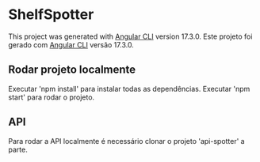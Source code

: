 # ShelfSpotter

This project was generated with [Angular CLI](https://github.com/angular/angular-cli) version 17.3.0.
Este projeto foi gerado com [Angular CLI](https://github.com/angular/angular-cli) versão 17.3.0.

## Rodar projeto localmente

Executar 'npm install' para instalar todas as dependências.
Executar 'npm start' para rodar o projeto.

## API

Para rodar a API localmente é necessário clonar o projeto 'api-spotter' a parte.
